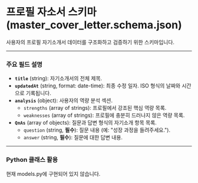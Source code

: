# 프로필 자소서 스키마 (master_cover_letter.schema.json)

사용자의 프로필 자기소개서 데이터를 구조화하고 검증하기 위한 스키마입니다.

---

### 주요 필드 설명

- **`title`** (string): 자기소개서의 전체 제목.
- **`updatedAt`** (string, format: date-time): 최종 수정 일자. ISO 형식의 날짜와 시간으로 기록됩니다.
- **`analysis`** (object): 사용자의 역량 분석 섹션.
  - `strengths` (array of strings): 프로필에서 강조된 핵심 역량 목록.
  - `weaknesses` (array of strings): 프로필에 충분히 드러나지 않은 역량 목록.
- **`QnAs`** (array of objects): 질문과 답변 형식의 자기소개 항목 목록.
  - `question` (string, **필수**): 질문 내용 (예: "성장 과정을 들려주세요.").
  - `answer` (string, **필수**): 질문에 대한 답변 내용.

---

### Python 클래스 활용
현재 models.py에 구현되어 있지 않습니다.